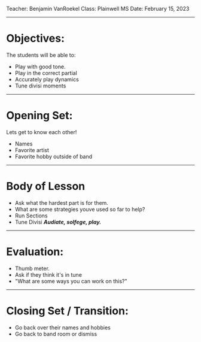 Teacher: Benjamin VanRoekel
Class: Plainwell MS 
Date: February 15, 2023

---
# Objectives:
The students will be able to:

- Play with good tone.
- Play in the correct partial
- Accurately play dynamics
- Tune divisi moments

---
# Opening Set:
Lets get to know each other!
- Names
- Favorite artist
- Favorite hobby outside of band

---
# Body of Lesson
- Ask what the hardest part is for them.
- What are some strategies youve used so far to help?
- Run Sections
- Tune Divisi
***Audiate, solfege, play.***

---
# Evaluation:
- Thumb meter.
- Ask if they think it's in tune
- "What are some ways you can work on this?"

---
# Closing Set / Transition:
- Go back over their names and hobbies
- Go back to band room or dismiss